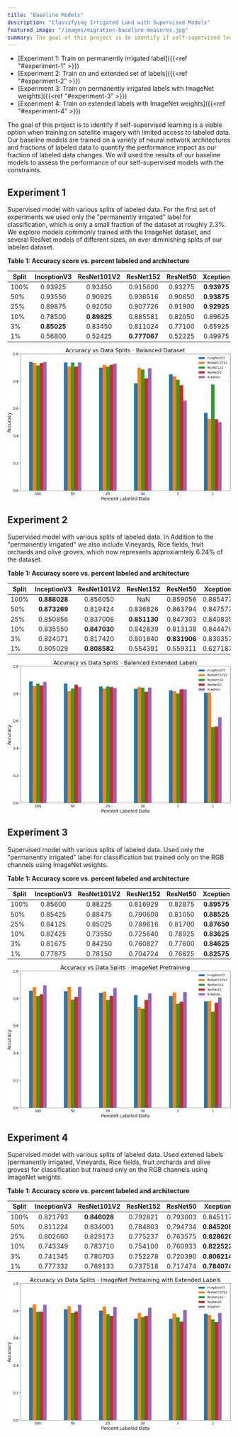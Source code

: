 ```yaml
---
title: "Baseline Models"
description: "Classifying Irrigated Land with Supervised Models"
featured_image: "/images/migration-baseline-measures.jpg"
summary: The goal of this project is to identify if self-supervised learning is a viable option when training on satellite imagery with limited access to labeled data. Our baseline models are trained on a variety of neural network architectures and fractions of labeled data to quantify the performance impact as our fraction of labeled data changes. We will used the results of our baseline models to assess the performance of our self-supervised models with the constraints.
---
```


- [Experiment 1: Train on permanently irrigated label]({{<ref "#experiment-1" >}})
- [Experiment 2: Train on and extended set of labels]({{<ref "#experiment-2" >}})
- [Experiment 3: Train on permanently irrigated labels with ImageNet weights]({{<ref "#experiment-3" >}})
- [Experiment 4: Train on extended labels with ImageNet weights]({{<ref "#experiment-4" >}})


The goal of this project is to identify if self-supervised learning is a viable option when training on satellite imagery with limited access to labeled data. Our baseline models are trained on a variety of neural network architectures and fractions of labeled data to quantify the performance impact as our fraction of labeled data changes. We will used the results of our baseline models to assess the performance of our self-supervised models with the constraints.

## Experiment 1

Supervised model with various splits of labeled data. For the first set of experiments we used only the "permanently irrigated" label for classification, which is only a small fraction of the dataset at roughly 2.3%. We explore models commonly trained with the ImageNet dataset, and several ResNet models of different sizes, on ever diminishing splits of our labeled dataset.

**Table 1: Accuracy score vs. percent labeled and architecture**

|Split|InceptionV3|ResNet101V2|ResNet152|ResNet50|Xception|
|-|:---------:|:---------:|:-------:|:------:|:------:|
|100%|0.93925|0.93450|0.915600|0.93275|**0.93975**|
|50%|0.93550|0.90925|0.936516|0.90650|**0.93875**|
|25%|0.89875|0.92050|0.907726|0.91900|**0.92925**|
|10%|0.78500|**0.89825**|0.885581|0.82050|0.89625|
|3%|**0.85025**|0.83450|0.811024|0.77100|0.65925|
|1%|0.56800|0.52425|**0.777067**|0.52225|0.49975|


![](/images/supervised_baseline.png)

## Experiment 2

Supervised model with various splits of labeled data. In Addition to the "permanently irrigated" we also include Vineyards, Rice fields, fruit orchards and olive groves, which now represents approxiamtely 6.24% of the dataset.

**Table 1: Accuracy score vs. percent labeled and architecture**

|Split|InceptionV3|ResNet101V2|ResNet152|ResNet50|Xception|
|-|:---------:|:---------:|:-------:|:------:|:------:|
|100%|**0.888028**|0.856050|NaN|0.859056|0.885477|
|50%|**0.873269**|0.819424|0.836826|0.863794|0.847577|
|25%|0.850856|0.837008|**0.851130**|0.847303|0.840835|
|10%|0.835550|**0.847030**|0.842839|0.813138|0.844479|
|3%|0.824071|0.817420|0.801840|**0.831906**|0.830357|
|1%|0.805029|**0.808582**|0.554391|0.559311|0.627187|


![](/images/supervised_baseline_ex.png)

## Experiment 3

Supervised model with various splits of labeled data. Used only the "permanently irrigated" label for classification but trained only on the RGB channels using ImageNet weights.

**Table 1: Accuracy score vs. percent labeled and architecture**

|Split|InceptionV3|ResNet101V2|ResNet152|ResNet50|Xception|
|-|:---------:|:---------:|:-------:|:------:|:------:|
|100%|0.85600|0.88225|0.816929|0.82875|**0.89575**|
|50%|0.85425|0.88475|0.790600|0.81050|**0.88525**|
|25%|0.84125|0.85025|0.789616|0.81700|**0.87650**|
|10%|0.82425|0.73550|0.725640|0.78925|**0.83625**|
|3%|0.81675|0.84250|0.760827|0.77600|**0.84625**|
|1%|0.77875|0.78150|0.704724|0.76625|**0.82575**|


![](/images/supervised_baseline_pretrained.png)

## Experiment 4

Supervised model with various splits of labeled data. Used extened labels (permanently irrigated, Vineyards, Rice fields, fruit orchards and olive groves) for classification but trained only on the RGB channels using ImageNet weights.

**Table 1: Accuracy score vs. percent labeled and architecture**

|Split|InceptionV3|ResNet101V2|ResNet152|ResNet50|Xception|
|-|:---------:|:---------:|:-------:|:------:|:------:|
|100%|0.821793|**0.846028**|0.792821|0.793003|0.845117|
|50%|0.811224|0.834001|0.784803|0.794734|**0.845208**|
|25%|0.802660|0.829173|0.775237|0.763575|**0.828626**|
|10%|0.743349|0.783710|0.754100|0.760933|**0.822522**|
|3%|0.741345|0.780703|0.752278|0.720390|**0.806214**|
|1%|0.777332|0.769133|0.737518|0.717474|**0.784074**|


![](/images/supervised_baseline_pretrained_ex.png)
